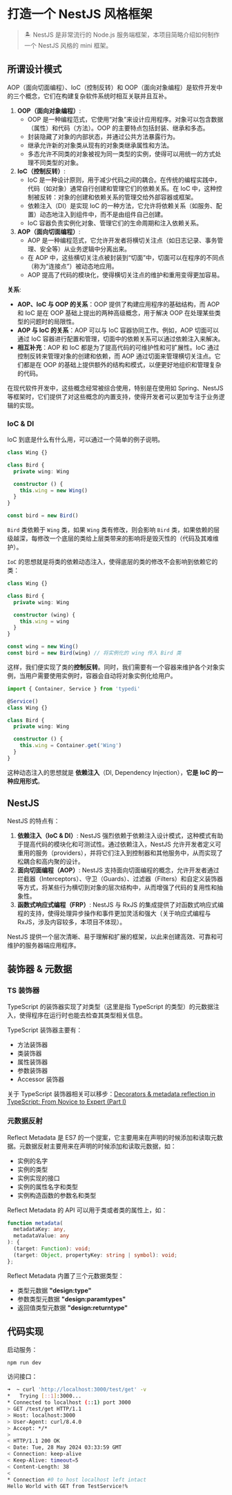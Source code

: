# 打造一个 NestJS 风格框架


> 🏝️ NestJS 是非常流行的 Node.js 服务端框架，本项目简略介绍如何制作一个 NestJS 风格的 mini 框架。


##  所谓设计模式

AOP（面向切面编程）、IoC（控制反转）和 OOP（面向对象编程）是软件开发中的三个概念，它们在构建复杂软件系统时相互关联并且互补。
1. **OOP（面向对象编程）**:
	- OOP 是一种编程范式，它使用“对象”来设计应用程序。对象可以包含数据（属性）和代码（方法）。OOP 的主要特点包括封装、继承和多态。
	- 封装隐藏了对象的内部状态，并通过公共方法暴露行为。
	- 继承允许新的对象类从现有的对象类继承属性和方法。
	- 多态允许不同类的对象被视为同一类型的实例，使得可以用统一的方式处理不同类型的对象。
2. **IoC（控制反转）**:
	- IoC 是一种设计原则，用于减少代码之间的耦合。在传统的编程实践中，代码（如对象）通常自行创建和管理它们的依赖关系。在 IoC 中，这种控制被反转：对象的创建和依赖关系的管理交给外部容器或框架。
	- 依赖注入（DI）是实现 IoC 的一种方法，它允许将依赖关系（如服务、配置）动态地注入到组件中，而不是由组件自己创建。
	- IoC 容器负责实例化对象、管理它们的生命周期和注入依赖关系。
3. **AOP（面向切面编程）**:
	- AOP 是一种编程范式，它允许开发者将横切关注点（如日志记录、事务管理、安全等）从业务逻辑中分离出来。
	- 在 AOP 中，这些横切关注点被封装到“切面”中，切面可以在程序的不同点（称为“连接点”）被动态地应用。
	- AOP 提高了代码的模块化，使得横切关注点的维护和重用变得更加容易。

**关系**:
- **AOP、IoC 与 OOP 的关系**：OOP 提供了构建应用程序的基础结构，而 AOP 和 IoC 是在 OOP 基础上提出的两种高级概念，用于解决 OOP 在处理某些类型的问题时的局限性。
- **AOP 与 IoC 的关系**：AOP 可以与 IoC 容器协同工作。例如，AOP 切面可以通过 IoC 容器进行配置和管理，切面中的依赖关系可以通过依赖注入来解决。
- **相互补充**：AOP 和 IoC 都是为了提高代码的可维护性和可扩展性。IoC 通过控制反转来管理对象的创建和依赖，而 AOP 通过切面来管理横切关注点。它们都是在 OOP 的基础上提供额外的结构和模式，以便更好地组织和管理复杂的代码。

在现代软件开发中，这些概念经常被综合使用，特别是在使用如 Spring、NestJS 等框架时，它们提供了对这些概念的内置支持，使得开发者可以更加专注于业务逻辑的实现。



### IoC & DI

IoC 到底是什么有什么用，可以通过一个简单的例子说明。

```ts
class Wing {}

class Bird {
  private wing: Wing

  constructor () {
    this.wing = new Wing()
  }
}

const bird = new Bird()
```
`Bird` 类依赖于 `Wing` 类，如果 `Wing` 类有修改，则会影响 `Bird` 类，如果依赖的层级越深，每修改一个底层的类给上层类带来的影响将是毁灭性的（代码及其难维护）。

`IoC` 的思想就是将类的依赖动态注入，使得底层的类的修改不会影响到依赖它的类：
```ts
class Wing {}

class Bird {
  private wing: Wing

  constructor (wing) {
    this.wing = wing
  }
}

const wing = new Wing()
const bird = new Bird(wing) // 将实例化的 wing 传入 Bird 类
```
这样，我们便实现了类的**控制反转**。同时，我们需要有一个容器来维护各个对象实例，当用户需要使用实例时，容器会自动将对象实例化给用户。
```ts
import { Container, Service } from 'typedi'

@Service()
class Wing {}

class Bird {
  private wing: Wing

  constructor () {
    this.wing = Container.get('Wing')
  }
}
```
这种动态注入的思想就是 **依赖注入**（DI, Dependency Injection），**它是 IoC 的一种应用形式**。



## NestJS

NestJS 的特点有：

1. **依赖注入（IoC & DI）**: NestJS 强烈依赖于依赖注入设计模式，这种模式有助于提高代码的模块化和可测试性。通过依赖注入，NestJS 允许开发者定义可重用的服务（providers），并将它们注入到控制器和其他服务中，从而实现了松耦合和高内聚的设计。
2. **面向切面编程（AOP）**: NestJS 支持面向切面编程的概念，允许开发者通过拦截器（Interceptors）、守卫（Guards）、过滤器（Filters）和自定义装饰器等方式，将某些行为横切到对象的层次结构中，从而增强了代码的复用性和抽象性。
3. **函数式响应式编程（FRP）**: NestJS 与 RxJS 的集成提供了对函数式响应式编程的支持，使得处理异步操作和事件更加灵活和强大（关于响应式编程与 RxJS，涉及内容较多，本项目不体现）。

NestJS 提供一个层次清晰、易于理解和扩展的框架，以此来创建高效、可靠和可维护的服务器端应用程序。



## 装饰器 & 元数据

### TS 装饰器

TypeScript 的装饰器实现了对类型（这里是指 TypeScript 的类型）的元数据注入，使得程序在运行时也能去检查其类型相关信息。

TypeScript 装饰器主要有：
- 方法装饰器
- 类装饰器
- 属性装饰器
- 参数装饰器
- Accessor 装饰器

关于 TypeScript 装饰器相关可以移步：[Decorators & metadata reflection in TypeScript: From Novice to Expert (Part I)](https://www.wolksoftware.com/blog/decorators-reflection-javascript-typescript)

### 元数据反射

Reflect Metadata 是 ES7 的一个提案，它主要用来在声明的时候添加和读取元数据。元数据反射主要用来在声明的时候添加和读取元数据，如：
- 实例的名字
- 实例的类型
- 实例实现的接口
- 实例的属性名字和类型
- 实例构造函数的参数名和类型

Reflect Metadata 的 API 可以用于类或者类的属性上，如：
```ts
function metadata(
  metadataKey: any,
  metadataValue: any
): {
  (target: Function): void;
  (target: Object, propertyKey: string | symbol): void;
};
```

Reflect Metadata 内置了三个元数据类型：
- 类型元数据 **"design:type"**
- 参数类型元数据 **"design:paramtypes"**
- 返回值类型元数据 **"design:returntype"**



## 代码实现

启动服务：

```bash
npm run dev
```

访问接口：

```bash
➜  ~ curl 'http://localhost:3000/test/get' -v           
*   Trying [::1]:3000...
* Connected to localhost (::1) port 3000
> GET /test/get HTTP/1.1
> Host: localhost:3000
> User-Agent: curl/8.4.0
> Accept: */*
> 
< HTTP/1.1 200 OK
< Date: Tue, 28 May 2024 03:33:59 GMT
< Connection: keep-alive
< Keep-Alive: timeout=5
< Content-Length: 38
< 
* Connection #0 to host localhost left intact
Hello World with GET from TestService!% 
```

